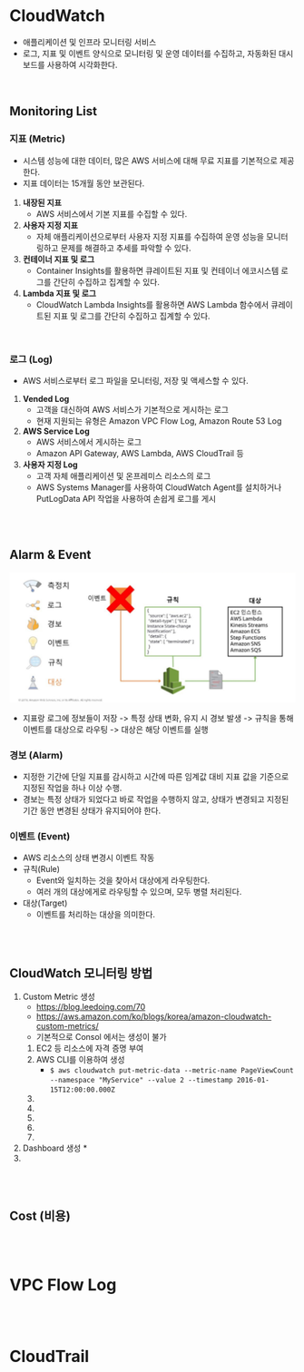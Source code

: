 # CloudWatch
* 애플리케이션 및 인프라 모니터링 서비스
* 로그, 지표 및 이벤트 양식으로 모니터링 및 운영 데이터를 수집하고, 자동화된 대시보드를 사용하여 시각화한다.
</br>


## Monitoring List
### 지표 (Metric)
* 시스템 성능에 대한 데이터, 많은 AWS 서비스에 대해 무료 지표를 기본적으로 제공한다.
* 지표 데이터는 15개월 동안 보관된다.
1. __내장된 지표__
    * AWS 서비스에서 기본 지표를 수집할 수 있다.
2. __사용자 지정 지표__
    * 자체 애플리케이션으로부터 사용자 지정 지표를 수집하여 운영 성능을 모니터링하고 문제를 해결하고 추세를 파악할 수 있다.
3. __컨테이너 지표 및 로그__
    * Container Insights를 활용하면 큐레이트된 지표 및 컨테이너 에코시스템 로그를 간단히 수집하고 집계할 수 있다.
4. __Lambda 지표 및 로그__
    * CloudWatch Lambda Insights를 활용하면 AWS Lambda 함수에서 큐레이트된 지표 및 로그를 간단히 수집하고 집계할 수 있다.
</br>

### 로그 (Log)
* AWS 서비스로부터 로그 파일을 모니터링, 저장 및 액세스할 수 있다.
1. __Vended Log__
    * 고객을 대신하여 AWS 서비스가 기본적으로 게시하는 로그
    * 현재 지원되는 유형은 Amazon VPC Flow Log, Amazon Route 53 Log
2. __AWS Service Log__
    * AWS 서비스에서 게시하는 로그
    * Amazon API Gateway, AWS Lambda, AWS CloudTrail 등
3. __사용자 지정 Log__
    * 고객 자체 애플리케이션 및 온프레미스 리소스의 로그
    * AWS Systems Manager를 사용하여 CloudWatch Agent를 설치하거나 PutLogData API 작업을 사용하여 손쉽게 로그를 게시
</br>
</br>


## Alarm & Event
![CloudWatchEvent](../img/CloudWatchEvent.png)
* 지표랑 로그에 정보들이 저장 -> 특정 상태 변화, 유지 시 경보 발생 -> 규칙을 통해 이벤트를 대상으로 라우팅 -> 대상은 해당 이벤트를 실행


### 경보 (Alarm)
* 지정한 기간에 단일 지표를 감시하고 시간에 따른 임계값 대비 지표 값을 기준으로 지정된 작업을 하나 이상 수행.
* 경보는 특정 상태가 되었다고 바로 작업을 수행하지 않고, 상태가 변경되고 지정된 기간 동안 변경된 상태가 유지되어야 한다.


### 이벤트 (Event)
* AWS 리소스의 상태 변경시 이벤트 작동
* 규칙(Rule)
    * Event와 일치하는 것을 찾아서 대상에게 라우팅한다.
    * 여러 개의 대상에게로 라우팅할 수 있으며, 모두 병렬 처리된다.
* 대상(Target)
    * 이벤트를 처리하는 대상을 의미한다.
</br>
</br>



## CloudWatch 모니터링 방법
1. Custom Metric 생성
    * https://blog.leedoing.com/70
    * https://aws.amazon.com/ko/blogs/korea/amazon-cloudwatch-custom-metrics/
    * 기본적으로 Consol 에서는 생성이 불가
    1) EC2 등 리소스에 자격 증명 부여
    2) AWS CLI를 이용하여 생성
       * ```$ aws cloudwatch put-metric-data --metric-name PageViewCount --namespace "MyService" --value 2 --timestamp 2016-01-15T12:00:00.000Z``` 
    3) 
    4) 
    5) 
    6) 
    7) 
2. Dashboard 생성
    * 
3. 



</br>
</br>



## Cost (비용)




</br>
</br>


# VPC Flow Log

</br>
</br>


# CloudTrail

</br>
</br>